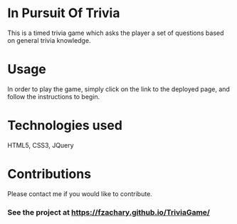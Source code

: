 # In Pursuit Of Trivia

This is a timed trivia game which asks the player a set of questions based on general trivia knowledge. 

# Usage

 In order to play the game, simply click on the link to the deployed page, and follow the instructions to begin.
 
 # Technologies used
 
 HTML5,
 CSS3,
 JQuery
 
 # Contributions
 
 Please contact me if you would like to contribute.
 
 ### See the project at https://fzachary.github.io/TriviaGame/
